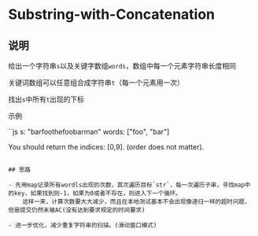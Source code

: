 # Substring-with-Concatenation

## 说明

给出一个字符串`s`以及关键字数组`words`，数组中每一个元素字符串长度相同

关键词数组可以任意组合成字符串`t`（每一个元素用一次）

找出`s`中所有`t`出现的下标

示例

``js
s: "barfoothefoobarman"
words: ["foo", "bar"]

You should return the indices: [0,9].
(order does not matter).
```

## 思路
	
- 先用map记录所有wordls出现的次数，其次遍历目标`str`，每一次遍历子串，寻找map中的key，如果找到则-1，如果为0或者不存在，则进入下一个循环。
	这样一来，计算次数要大大减少，而且在本地测试基本不会出现像递归一样的超时问题，但是提交仍然未被AC(没有达到要求规定的时间要求)

- 进一步优化，减少重复字符串的扫描。(滑动窗口模式)

